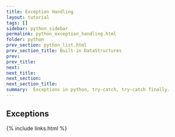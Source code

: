 ```yaml
---
title: Exception Handling
layout: tutorial
tags: []
sidebar: python_sidebar
permalink: python_exception_handling.html
folder: python
prev_section: python_list.html
prev_section_title: Built-in DataStructures
prev: 
prev_title: 
next: 
next_title: 
next_section: 
next_section_title: 
summary:  Exceptions in python, try-catch, try-catch finally.
---
```


## Exceptions

{% include links.html %}